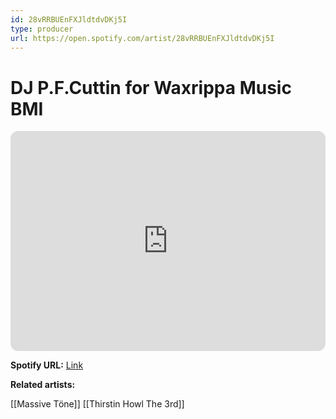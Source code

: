 ```yaml
---
id: 28vRRBUEnFXJldtdvDKj5I
type: producer
url: https://open.spotify.com/artist/28vRRBUEnFXJldtdvDKj5I
---
```

# DJ P.F.Cuttin for Waxrippa Music BMI

<iframe style="border-radius:12px" src="https://open.spotify.com/embed/artist/28vRRBUEnFXJldtdvDKj5I" width="100%" height="352" frameBorder="0" allowfullscreen="" allow="autoplay; clipboard-write; encrypted-media; fullscreen; picture-in-picture" loading="lazy"></iframe>

**Spotify URL:** [Link](https://open.spotify.com/artist/28vRRBUEnFXJldtdvDKj5I)

**Related artists:**

[[Massive Töne]]
[[Thirstin Howl The 3rd]]
